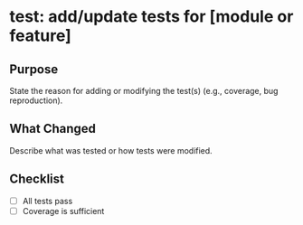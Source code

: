 # test: add/update tests for [module or feature]

## Purpose
State the reason for adding or modifying the test(s) (e.g., coverage, bug reproduction).

## What Changed
Describe what was tested or how tests were modified.

## Checklist
- [ ] All tests pass
- [ ] Coverage is sufficient
